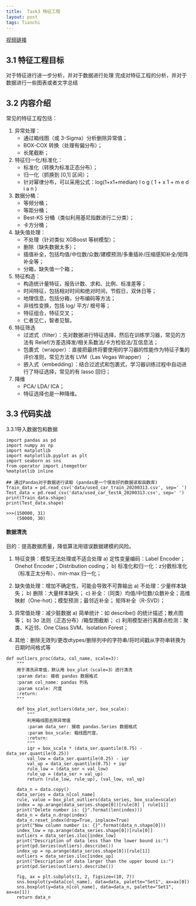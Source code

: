 ```yaml
---
title:  Task3 特征工程
layout: post
tags: Tianchi
---
```

[视频链接](https://tianchi.aliyun.com/course/video?spm=5176.12586971.1001.18.62f9593aM8vRfg&liveId=41145)
## 3.1 特征工程目标

对于特征进行进一步分析，并对于数据进行处理
完成对特征工程的分析，并对于数据进行一些图表或者文字总结

## 3.2 内容介绍
常见的特征工程包括：
1.  异常处理： 
	-  通过箱线图（或 3-Sigma）分析删除异常值；
	-  BOX-COX 转换（处理有偏分布）；
	-  长尾截断；
2.  特征归一化/标准化： 
	-  标准化（转换为标准正态分布）；
	-  归一化（抓换到 [0,1] 区间）；
	-  针对幂律分布，可以采用公式：log(1+x1+median) l o g ( 1 + x 1 + m e d i a n ) 
3.  数据分桶： 
	-  等频分桶；
	-  等距分桶；
	-  Best-KS 分桶（类似利用基尼指数进行二分类）；
	-  卡方分桶；
4.  缺失值处理： 
	-  不处理（针对类似 XGBoost 等树模型）；
	-  删除（缺失数据太多）；
	-  插值补全，包括均值/中位数/众数/建模预测/多重插补/压缩感知补全/矩阵补全等；
	-  分箱，缺失值一个箱；
5.  特征构造： 
	-  构造统计量特征，报告计数、求和、比例、标准差等；
	-  时间特征，包括相对时间和绝对时间，节假日，双休日等；
	-  地理信息，包括分箱，分布编码等方法；
	-  非线性变换，包括 log/ 平方/ 根号等；
	-  特征组合，特征交叉；
	-  仁者见仁，智者见智。
6.  特征筛选 
	-  过滤式（filter）：先对数据进行特征选择，然后在训练学习器，常见的方法有 Relief/方差选择发/相关系数法/卡方检验法/互信息法；
	-  包裹式（wrapper）：直接把最终将要使用的学习器的性能作为特征子集的评价准则，常见方法有 LVM（Las Vegas Wrapper） ；
	-  嵌入式（embedding）：结合过滤式和包裹式，学习器训练过程中自动进行了特征选择，常见的有 lasso 回归；
7.  降维 
	-  PCA/ LDA/ ICA；
	-  特征选择也是一种降维。

## 3.3 代码实战

3.3.1导入数据包和数据
```
import pandas as pd
import numpy as np
import matplotlib
import matplotlib.pyplot as plt
import seaborn as sns
from operator import itemgetter
%matplotlib inline

## 通过Pandas对于数据进行读取 (pandas是一个很友好的数据读取函数库)
Train_data = pd.read_csv('data/used_car_train_20200313.csv', sep=' ')
Test_data = pd.read_csv('data/used_car_testA_20200313.csv', sep=' ')
print(Train_data.shape)
print(Test_data.shape)

>>>(150000, 31)
	(50000, 30) 
```

#### 数据清洗
目的：提高数据质量，降低算法用错误数据建模的风险。
1. 特征变换：模型无法处理或不适合处理
a) 定性变量编码：Label Encoder；Onehot Encoder；Distribution coding；
b) 标准化和归一化：z分数标准化（标准正太分布）、min-max 归一化；

2. 缺失值处理：增加不确定性，可能会导致不可靠输出
a) 不处理：少量样本缺失；
b) 删除：大量样本缺失；
c) 补全：（同类）均值/中位数/众数补全；高维映射（One-hot）；模型预测；最邻近补全；
矩阵补全（R-SVD）；

3. 异常值处理：减少脏数据
a) 简单统计：如 describe() 的统计描述；散点图等；
b) 3σ 法则（正态分布）/箱型图截断；
c) 利用模型进行离群点检测：聚类、K近邻、One Class SVM、Isolation Forest；

4. 其他：删除无效列/更改dtypes/删除列中的字符串/将时间戳从字符串转换为日期时间格式等


```
def outliers_proc(data, col_name, scale=3):
    """
    用于清洗异常值，默认用 box_plot（scale=3）进行清洗
    :param data: 接收 pandas 数据格式
    :param col_name: pandas 列名
    :param scale: 尺度
    :return:
    """

    def box_plot_outliers(data_ser, box_scale):
        """
        利用箱线图去除异常值
        :param data_ser: 接收 pandas.Series 数据格式
        :param box_scale: 箱线图尺度，
        :return:
        """
        iqr = box_scale * (data_ser.quantile(0.75) - data_ser.quantile(0.25))
        val_low = data_ser.quantile(0.25) - iqr
        val_up = data_ser.quantile(0.75) + iqr
        rule_low = (data_ser < val_low)
        rule_up = (data_ser > val_up)
        return (rule_low, rule_up), (val_low, val_up)

    data_n = data.copy()
    data_series = data_n[col_name]
    rule, value = box_plot_outliers(data_series, box_scale=scale)
    index = np.arange(data_series.shape[0])[rule[0] | rule[1]]
    print("Delete number is: {}".format(len(index)))
    data_n = data_n.drop(index)
    data_n.reset_index(drop=True, inplace=True)
    print("Now column number is: {}".format(data_n.shape[0]))
    index_low = np.arange(data_series.shape[0])[rule[0]]
    outliers = data_series.iloc[index_low]
    print("Description of data less than the lower bound is:")
    print(pd.Series(outliers).describe())
    index_up = np.arange(data_series.shape[0])[rule[1]]
    outliers = data_series.iloc[index_up]
    print("Description of data larger than the upper bound is:")
    print(pd.Series(outliers).describe())
    
    fig, ax = plt.subplots(1, 2, figsize=(10, 7))
    sns.boxplot(y=data[col_name], data=data, palette="Set1", ax=ax[0])
    sns.boxplot(y=data_n[col_name], data=data_n, palette="Set1", ax=ax[1])
    return data_n
```

